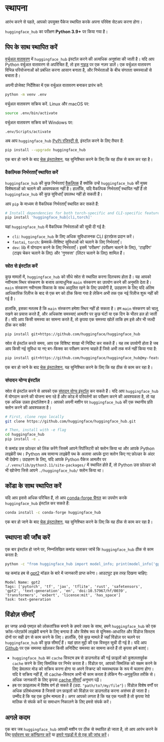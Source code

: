 <!--⚠️ Note that this file is in Markdown but contains specific syntax for our doc-builder (similar to MDX) that may not be
rendered properly in your Markdown viewer.
-->

# स्थापना

आरंभ करने से पहले, आपको उपयुक्त पैकेज स्थापित करके अपना परिवेश सेटअप करना होगा।

`huggingface_hub` का परीक्षण **Python 3.9+** पर किया गया है।

## पिप के साथ स्थापित करें

[वर्चुअल वातावरण](https://docs.python.org/3/library/venv.html) में `huggingface_hub` इंस्टॉल करने की अत्यधिक अनुशंसा की जाती है।
यदि आप Python वर्चुअल वातावरण से अपरिचित हैं, तो इस [गाइड](https://packaging.python.org/en/latest/guides/installing-using-pip-and-virtual-environments/) पर एक नज़र डालें।
एक वर्चुअल वातावरण विभिन्न परियोजनाओं को प्रबंधित करना आसान बनाता है, और निर्भरताओं के बीच संगतता समस्याओं से बचाता है।

अपनी प्रोजेक्ट निर्देशिका में एक वर्चुअल वातावरण बनाकर प्रारंभ करें:

```bash
python -m venv .env
```

वर्चुअल वातावरण सक्रिय करें. Linux और macOS पर:

```bash
source .env/bin/activate
```

वर्चुअल वातावरण सक्रिय करें Windows पर:

```bash
.env/Scripts/activate
```

अब आप `huggingface_hub` [PyPi रजिस्ट्री से](https://pypi.org/project/huggingface-hub/), इंस्टॉल करने के लिए तैयार हैं:

```bash
pip install --upgrade huggingface_hub
```

एक बार हो जाने के बाद [चेक इंस्टालेशन](#चेक-इंस्टॉलेशन), यह सुनिश्चित करने के लिए कि वह ठीक से काम कर रहा है।

### वैकल्पिक निर्भरताएँ स्थापित करें

`huggingface_hub` की कुछ निर्भरताएं [वैकल्पिक](https://setuptools.pypa.io/en/latest/userguide/dependency_management.html#optional-dependencies) हैं क्योंकि उन्हें `huggingface_hub` की मुख्य विशेषताओं को चलाने की आवश्यकता नहीं है। हालाँकि, यदि वैकल्पिक निर्भरताएँ स्थापित नहीं हैं तो `huggingface_hub` की कुछ सुविधाएँ उपलब्ध नहीं हो सकती हैं।

आप `pip` के माध्यम से वैकल्पिक निर्भरताएँ स्थापित कर सकते हैं:
```bash
# Install dependencies for both torch-specific and CLI-specific features.
pip install 'huggingface_hub[cli,torch]'
```

यहां `huggingface_hub` में वैकल्पिक निर्भरताओं की सूची दी गई है:
- `cli`: `huggingface_hub` के लिए अधिक सुविधाजनक CLI इंटरफ़ेस प्रदान करें।
- `fastai`, `torch`: फ्रेमवर्क-विशिष्ट सुविधाओं को चलाने के लिए निर्भरताएँ।
- `dev`: lib में योगदान करने के लिए निर्भरताएँ। इसमें 'परीक्षण' (परीक्षण चलाने के लिए), 'टाइपिंग' (टाइप चेकर चलाने के लिए) और 'गुणवत्ता' (लिंटर चलाने के लिए) शामिल हैं।


### स्रोत से इंस्टॉल करें

कुछ मामलों में, `huggingface_hub` को सीधे स्रोत से स्थापित करना दिलचस्प होता है।
यह आपको नवीनतम स्थिर संस्करण के बजाय अत्याधुनिक `main` संस्करण का उपयोग करने की अनुमति देता है।
`main` संस्करण नवीनतम विकास के साथ अद्यतित रहने के लिए उपयोगी है, उदाहरण के लिए यदि अंतिम आधिकारिक रिलीज के बाद से एक बग को ठीक किया गया है लेकिन अभी तक एक नई रिलीज शुरू नहीं की गई है।

हालांकि, इसका मतलब है कि `main` संस्करण हमेशा स्थिर नहीं हो सकता है।
हम `main` संस्करण को चालू रखने का प्रयास करते हैं, और अधिकांश समस्याएं आमतौर पर कुछ घंटों या एक दिन के भीतर हल हो जाती हैं।
यदि आप किसी समस्या का सामना करते हैं, तो कृपया एक समस्या खोलें ताकि हम इसे और भी जल्दी ठीक कर सकें!

```bash
pip install git+https://github.com/huggingface/huggingface_hub
```

स्रोत से इंस्टॉल करते समय, आप एक विशिष्ट शाखा भी निर्दिष्ट कर सकते हैं।
यह तब उपयोगी होता है जब आप किसी नई सुविधा या नए बग-फिक्स का परीक्षण करना चाहते हैं जिसे अभी तक मर्ज नहीं किया गया है:

```bash
pip install git+https://github.com/huggingface/huggingface_hub@my-feature-branch
```

एक बार हो जाने के बाद [चेक इंस्टालेशन](#चेक-इंस्टॉलेशन), यह सुनिश्चित करने के लिए कि वह ठीक से काम कर रहा है।

### संपादन योग्य इंस्टॉल

स्रोत से इंस्टॉल करने से आपको एक [संपादन योग्य इंस्टॉल](https://pip.pypa.io/en/stable/topics/local-project-installs/#editable-installs) कर सकते हैं।
यदि आप `huggingface_hub` में योगदान करने की योजना बना रहे हैं और कोड में परिवर्तनों का परीक्षण करने की आवश्यकता है,
तो यह एक अधिक उन्नत इंस्टॉलेशन है।
आपको अपनी मशीन पर `huggingface_hub` की एक स्थानीय प्रति क्लोन करने की आवश्यकता है।

```bash
# First, clone repo locally
git clone https://github.com/huggingface/huggingface_hub.git

# Then, install with -e flag
cd huggingface_hub
pip install -e .
```

ये कमांड उस फ़ोल्डर को लिंक करेंगे जिसमें आपने रिपॉजिटरी को क्लोन किया था और आपके Python लाइब्रेरी पथ।
Python अब सामान्य लाइब्रेरी पथ के अलावा आपके द्वारा क्लोन किए गए फ़ोल्डर के अंदर भी देखेगा।
उदाहरण के लिए, यदि आपके Python पैकेज आमतौर पर `./.venv/lib/python3.11/site-packages/` में स्थापित होते हैं,
तो Python उस फ़ोल्डर को भी खोजेगा जिसे आपने `./huggingface_hub/` क्लोन किया था।

## कोंडा के साथ स्थापित करें

यदि आप इससे अधिक परिचित हैं, तो आप [conda-forge चैनल](https://anaconda.org/conda-forge/huggingface_hub) का उपयोग करके `huggingface_hub` इंस्टॉल कर सकते हैं:


```bash
conda install -c conda-forge huggingface_hub
```

एक बार हो जाने के बाद [चेक इंस्टालेशन](#चेक-इंस्टॉलेशन), यह सुनिश्चित करने के लिए कि वह ठीक से काम कर रहा है।

## स्थापना की जाँच करें

एक बार इंस्टॉल हो जाने पर, निम्नलिखित कमांड चलाकर जांचें कि `huggingface_hub` ठीक से काम करता है:

```bash
python -c "from huggingface_hub import model_info; print(model_info('gpt2'))"
```

यह कमांड हब से [gpt2](https://huggingface.co/gpt2) मॉडल के बारे में जानकारी प्राप्त करेगा।
आउटपुट इस तरह दिखना चाहिए:

```text
Model Name: gpt2
Tags: ['pytorch', 'tf', 'jax', 'tflite', 'rust', 'safetensors', 'gpt2', 'text-generation', 'en', 'doi:10.57967/hf/0039', 'transformers', 'exbert', 'license:mit', 'has_space']
Task: text-generation
```

## विंडोज़ सीमाएँ

हर जगह अच्छे एमएल को लोकतांत्रिक बनाने के हमारे लक्ष्य के साथ, हमने `huggingface_hub` को एक क्रॉस-प्लेटफ़ॉर्म लाइब्रेरी बनाने के लिए बनाया है
और विशेष रूप से यूनिक्स-आधारित और विंडोज सिस्टम दोनों पर सही ढंग से काम करने के लिए।
हालाँकि, ऐसे कुछ मामले हैं जहाँ विंडोज़ पर चलने पर `huggingface_hub` की कुछ सीमाएँ हैं।
यहां ज्ञात मुद्दों की एक विस्तृत सूची दी गई है। यदि आप [Github](https://github.com/huggingface/huggingface_hub/issues/new/choose) पर एक समस्या खोलकर किसी अनिर्दिष्ट समस्या का सामना करते हैं तो कृपया हमें बताएं।

- `huggingface_hub` का `cache` सिस्टम हब से डाउनलोड की गई फ़ाइलों को कुशलतापूर्वक `cache` करने के लिए सिमलिंक पर निर्भर करता है।
विंडोज़ पर, आपको सिमलिंक को सक्षम करने के लिए डेवलपर मोड को सक्रिय करना होगा या अपने स्क्रिप्ट को व्यवस्थापक के रूप में चलाना होगा।
यदि वे सक्रिय नहीं हैं, तो cache-सिस्टम अभी भी काम करता है लेकिन गैर-अनुकूलित तरीके से। अधिक जानकारी के लिए कृपया [cache सीमाएँ](./guides/manage-cache#limities) अनुभाग पढ़ें।
- हब पर फ़ाइलपथ में विशेष वर्ण हो सकते हैं (उदा. `"path/to?/my/file"`)।
विंडोज़ विशेष वर्णों पर अधिक प्रतिबंधात्मक है जिससे उन फ़ाइलों को विंडोज़ पर डाउनलोड करना असंभव हो जाता है।
उम्मीद है कि यह एक दुर्लभ मामला है। अगर आपको लगता है कि यह एक गलती है तो कृपया रेपो मालिक से संपर्क करें या समाधान निकालने के लिए हमसे संपर्क करें।


## अगले कदम

एक बार जब `huggingface_hub` आपकी मशीन पर ठीक से स्थापित हो जाता है,
तो आप आरंभ करने के लिए [पर्यावरण चर कॉन्फ़िगर करें](package_reference/environment_variables) या [हमारे गाइडों में से एक की जांच करें](guides/overview)।
